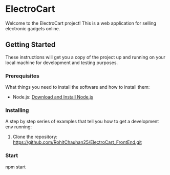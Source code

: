 # ElectroCart

Welcome to the ElectroCart project! This is a web application for selling electronic gadgets online.


## Getting Started

These instructions will get you a copy of the project up and running on your local machine for development and testing purposes.

### Prerequisites

What things you need to install the software and how to install them:

- Node.js: [Download and Install Node.js](https://nodejs.org/en/download/)

### Installing

A step by step series of examples that tell you how to get a development env running:

1. Clone the repository:
 https://github.com/RohitChauhan25/ElectroCart_FrontEnd.git


### Start
 npm start